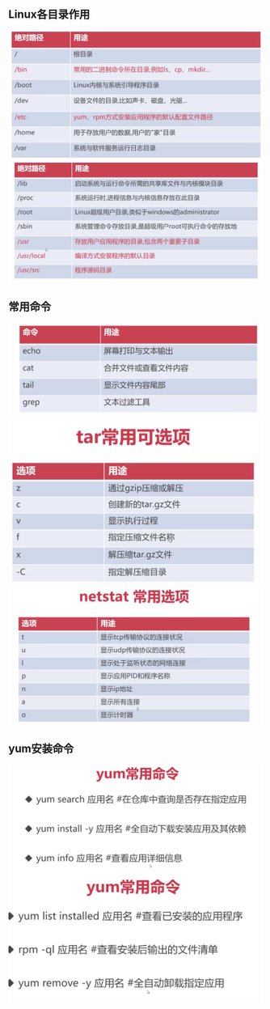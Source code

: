 ## Linux各目录作用
![](https://github.com/zDayDayUp/Pumpkin-Java/blob/main/images/linux/linux1.png?raw=true)
![](https://github.com/zDayDayUp/Pumpkin-Java/blob/main/images/linux/linux2.png?raw=true)

## 常用命令
![](https://github.com/zDayDayUp/Pumpkin-Java/blob/main/images/linux/linux3.png?raw=true)
![](https://github.com/zDayDayUp/Pumpkin-Java/blob/main/images/linux/linux4.png?raw=true)
![](https://github.com/zDayDayUp/Pumpkin-Java/blob/main/images/linux/linux7.png?raw=true)
## yum安装命令
![](https://github.com/zDayDayUp/Pumpkin-Java/blob/main/images/linux/linux5.png?raw=true)
![](https://github.com/zDayDayUp/Pumpkin-Java/blob/main/images/linux/linux6.png?raw=true)
